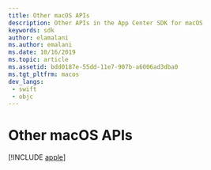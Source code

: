 ```yaml
---
title: Other macOS APIs
description: Other APIs in the App Center SDK for macOS
keywords: sdk
author: elamalani
ms.author: emalani
ms.date: 10/16/2019
ms.topic: article
ms.assetid: bdd0187e-55dd-11e7-907b-a6006ad3dba0
ms.tgt_pltfrm: macos
dev_langs:  
 - swift
 - objc
---
```


# Other macOS APIs

[!INCLUDE [apple](includes/apple.md)]
